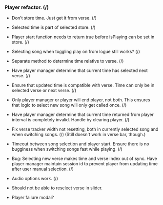### Player refactor. (/)

* Don't store time. Just get it from verse. (/)
* Selected time is part of selected store. (/)
* Player start function needs to return true before isPlaying can be set in store. (/)
* Selecting song when toggling play on from logue still works? (/)
* Separate method to determine time relative to verse. (/)

* Have player manager determine that current time has selected next verse. (/)
* Ensure that updated time is compatible with verse. Time can only be in selected verse or next verse. (/)

* Only player manager or player will end player, not both. This ensures that logic to select new song will only get called once. (/)

* Have player manager determine that current time returned from player interval is completely invalid. Handle by clearing player. (/)

* Fix verse tracker width not resetting, both in currently selected song and when switching songs. (/) (Still doesn't work in verse bar, though.)

* Timeout between song selection and player start. Ensure there is no bugginess when switching songs fast while playing. (/)

* Bug: Selecting new verse makes time and verse index out of sync. Have player manager maintain session id to prevent player from updating time after user manual selection. (/)

* Audio options work. (/)

* Should not be able to reselect verse in slider.


* Player failure modal?